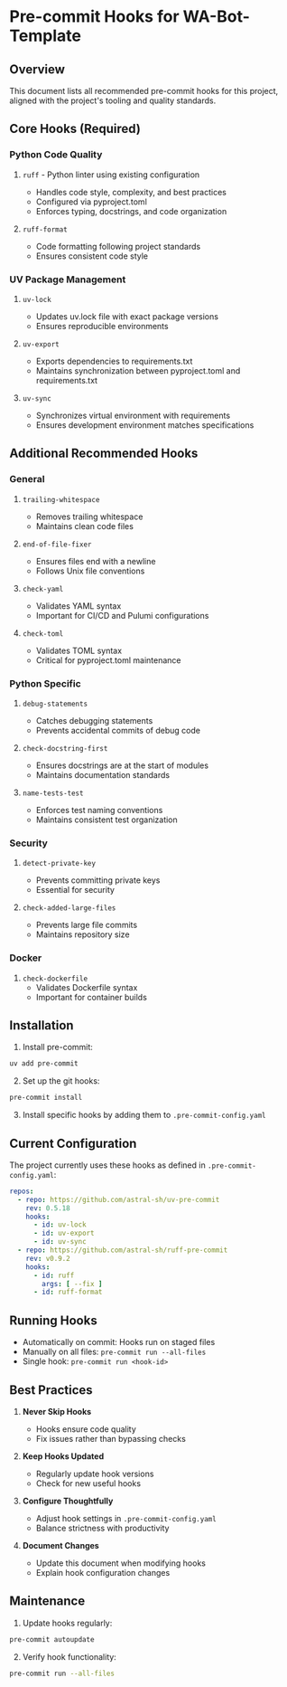 # Pre-commit Hooks for WA-Bot-Template

## Overview
This document lists all recommended pre-commit hooks for this project, aligned with the project's tooling and quality standards.

## Core Hooks (Required)

### Python Code Quality
1. `ruff` - Python linter using existing configuration
   - Handles code style, complexity, and best practices
   - Configured via pyproject.toml
   - Enforces typing, docstrings, and code organization

2. `ruff-format`
   - Code formatting following project standards
   - Ensures consistent code style

### UV Package Management
1. `uv-lock`
   - Updates uv.lock file with exact package versions
   - Ensures reproducible environments

2. `uv-export`
   - Exports dependencies to requirements.txt
   - Maintains synchronization between pyproject.toml and requirements.txt

3. `uv-sync`
   - Synchronizes virtual environment with requirements
   - Ensures development environment matches specifications

## Additional Recommended Hooks

### General
1. `trailing-whitespace`
   - Removes trailing whitespace
   - Maintains clean code files

2. `end-of-file-fixer`
   - Ensures files end with a newline
   - Follows Unix file conventions

3. `check-yaml`
   - Validates YAML syntax
   - Important for CI/CD and Pulumi configurations

4. `check-toml`
   - Validates TOML syntax
   - Critical for pyproject.toml maintenance

### Python Specific
1. `debug-statements`
   - Catches debugging statements
   - Prevents accidental commits of debug code

2. `check-docstring-first`
   - Ensures docstrings are at the start of modules
   - Maintains documentation standards

3. `name-tests-test`
   - Enforces test naming conventions
   - Maintains consistent test organization

### Security
1. `detect-private-key`
   - Prevents committing private keys
   - Essential for security

2. `check-added-large-files`
   - Prevents large file commits
   - Maintains repository size

### Docker
1. `check-dockerfile`
   - Validates Dockerfile syntax
   - Important for container builds

## Installation

1. Install pre-commit:
```bash
uv add pre-commit
```

2. Set up the git hooks:
```bash
pre-commit install
```

3. Install specific hooks by adding them to `.pre-commit-config.yaml`

## Current Configuration

The project currently uses these hooks as defined in `.pre-commit-config.yaml`:
```yaml
repos:
  - repo: https://github.com/astral-sh/uv-pre-commit
    rev: 0.5.18
    hooks:
      - id: uv-lock
      - id: uv-export
      - id: uv-sync
  - repo: https://github.com/astral-sh/ruff-pre-commit
    rev: v0.9.2
    hooks:
      - id: ruff
        args: [ --fix ]
      - id: ruff-format
```

## Running Hooks

- Automatically on commit: Hooks run on staged files
- Manually on all files: `pre-commit run --all-files`
- Single hook: `pre-commit run <hook-id>`

## Best Practices

1. **Never Skip Hooks**
   - Hooks ensure code quality
   - Fix issues rather than bypassing checks

2. **Keep Hooks Updated**
   - Regularly update hook versions
   - Check for new useful hooks

3. **Configure Thoughtfully**
   - Adjust hook settings in `.pre-commit-config.yaml`
   - Balance strictness with productivity

4. **Document Changes**
   - Update this document when modifying hooks
   - Explain hook configuration changes

## Maintenance

1. Update hooks regularly:
```bash
pre-commit autoupdate
```

2. Verify hook functionality:
```bash
pre-commit run --all-files
```
